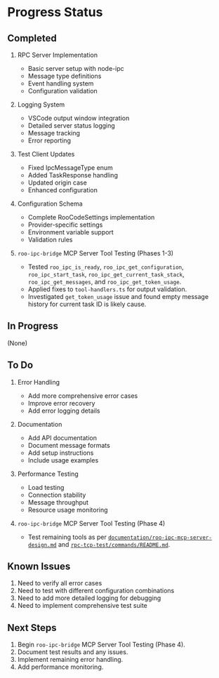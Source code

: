 # Progress Status

## Completed

1. RPC Server Implementation

    - Basic server setup with node-ipc
    - Message type definitions
    - Event handling system
    - Configuration validation

2. Logging System

    - VSCode output window integration
    - Detailed server status logging
    - Message tracking
    - Error reporting

3. Test Client Updates

    - Fixed IpcMessageType enum
    - Added TaskResponse handling
    - Updated origin case
    - Enhanced configuration

4. Configuration Schema

    - Complete RooCodeSettings implementation
    - Provider-specific settings
    - Environment variable support
    - Validation rules

5. `roo-ipc-bridge` MCP Server Tool Testing (Phases 1-3)
    - Tested `roo_ipc_is_ready`, `roo_ipc_get_configuration`, `roo_ipc_start_task`, `roo_ipc_get_current_task_stack`, `roo_ipc_get_messages`, and `roo_ipc_get_token_usage`.
    - Applied fixes to `tool-handlers.ts` for output validation.
    - Investigated `get_token_usage` issue and found empty message history for current task ID is likely cause.

## In Progress

(None)

## To Do

1. Error Handling

    - Add more comprehensive error cases
    - Improve error recovery
    - Add error logging details

2. Documentation

    - Add API documentation
    - Document message formats
    - Add setup instructions
    - Include usage examples

3. Performance Testing

    - Load testing
    - Connection stability
    - Message throughput
    - Resource usage monitoring

4. `roo-ipc-bridge` MCP Server Tool Testing (Phase 4)
    - Test remaining tools as per [`documentation/roo-ipc-mcp-server-design.md`](documentation/roo-ipc-mcp-server-design.md) and [`rpc-tcp-test/commands/README.md`](rpc-tcp-test/commands/README.md).

## Known Issues

1. Need to verify all error cases
2. Need to test with different configuration combinations
3. Need to add more detailed logging for debugging
4. Need to implement comprehensive test suite

## Next Steps

1. Begin `roo-ipc-bridge` MCP Server Tool Testing (Phase 4).
2. Document test results and any issues.
3. Implement remaining error handling.
4. Add performance monitoring.
